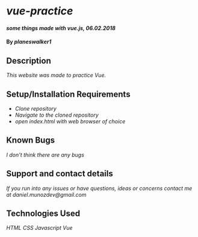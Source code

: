 # _vue-practice_

#### _some things made with vue.js, 06.02.2018_

#### By _**planeswalker1**_

## Description

_This website was made to practice Vue._

## Setup/Installation Requirements

* _Clone repository_
* _Navigate to the cloned repository_
* _open index.html with web browser of choice_

## Known Bugs

_I don't think there are any bugs_

## Support and contact details

_If you run into any issues or have questions, ideas or concerns contact me at daniel.munozdev@gmail.com_

## Technologies Used

_HTML_
_CSS_
_Javascript_
_Vue_
